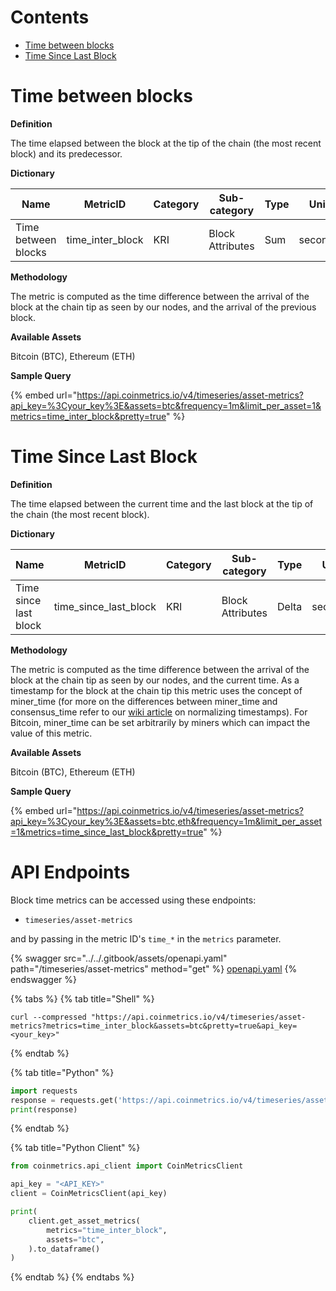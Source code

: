 # Contents

* [Time between blocks](block-times.md#time_inter_block)
* [Time Since Last Block](block-times.md#time_since_last_block)

# Time between blocks<a href="#time_inter_block" id="time_inter_block"></a>

**Definition**

The time elapsed between the block at the tip of the chain (the most recent block) and its predecessor.

**Dictionary**

| Name                | MetricID           | Category | Sub-category     | Type | Unit    | Interval |
| ------------------- | ------------------ | -------- | ---------------- | ---- | ------- | -------- |
| Time between blocks | time\_inter\_block | KRI      | Block Attributes | Sum  | seconds | 1 minute |

**Methodology**

The metric is computed as the time difference between the arrival of the block at the chain tip as seen by our nodes, and the arrival of the previous block.

**Available Assets**&#x20;

Bitcoin (BTC), Ethereum (ETH)

**Sample Query**

{% embed url="https://api.coinmetrics.io/v4/timeseries/asset-metrics?api_key=%3Cyour_key%3E&assets=btc&frequency=1m&limit_per_asset=1&metrics=time_inter_block&pretty=true" %}

# Time Since Last Block<a href="#time_since_last_block" id="time_since_last_block"></a>

**Definition**

The time elapsed between the current time and the last block at the tip of the chain (the most recent block).

**Dictionary**

| Name                  | MetricID                 | Category | Sub-category     | Type  | Unit    | Interval |
| --------------------- | ------------------------ | -------- | ---------------- | ----- | ------- | -------- |
| Time since last block | time\_since\_last\_block | KRI      | Block Attributes | Delta | seconds | 1 minute |

**Methodology**

The metric is computed as the time difference between the arrival of the block at the chain tip as seen by our nodes, and the current time. As a timestamp for the block at the chain tip this metric uses the concept of miner\_time (for more on the differences between miner\_time and consensus\_time refer to our [wiki article](../../on-chain-data/methodologies/on-chain-basics.md) on normalizing timestamps). For Bitcoin, miner\_time can be set arbitrarily by miners which can impact the value of this metric.

**Available Assets**&#x20;

Bitcoin (BTC), Ethereum (ETH)

**Sample Query**

{% embed url="https://api.coinmetrics.io/v4/timeseries/asset-metrics?api_key=%3Cyour_key%3E&assets=btc,eth&frequency=1m&limit_per_asset=1&metrics=time_since_last_block&pretty=true" %}


# API Endpoints

Block time metrics can be accessed using these endpoints:

* `timeseries/asset-metrics`

and by passing in the metric ID's `time_*` in the `metrics` parameter.

{% swagger src="../../.gitbook/assets/openapi.yaml" path="/timeseries/asset-metrics" method="get" %}
[openapi.yaml](../../.gitbook/assets/openapi.yaml)
{% endswagger %}

{% tabs %}
{% tab title="Shell" %}
```shell
curl --compressed "https://api.coinmetrics.io/v4/timeseries/asset-metrics?metrics=time_inter_block&assets=btc&pretty=true&api_key=<your_key>"
```
{% endtab %}

{% tab title="Python" %}
```python
import requests
response = requests.get('https://api.coinmetrics.io/v4/timeseries/asset-metrics?metrics=time_inter_block&assets=btc&pretty=true&api_key=<your_key>').json()
print(response)
```
{% endtab %}

{% tab title="Python Client" %}
```python
from coinmetrics.api_client import CoinMetricsClient

api_key = "<API_KEY>"
client = CoinMetricsClient(api_key)

print(
    client.get_asset_metrics(
        metrics="time_inter_block", 
        assets="btc",
    ).to_dataframe()
)
```
{% endtab %}
{% endtabs %}
